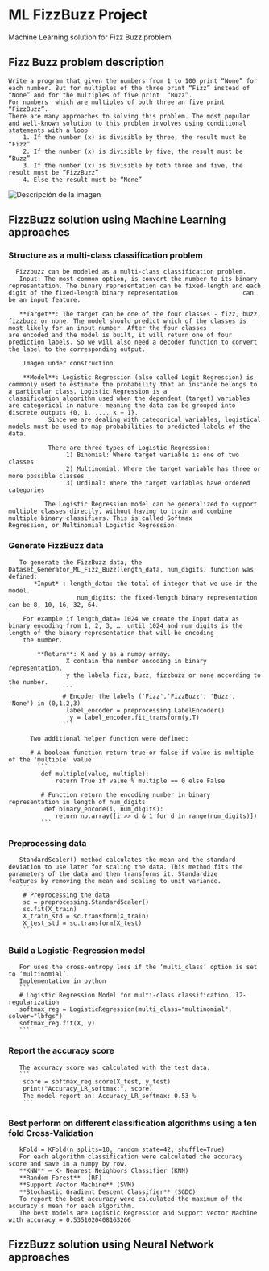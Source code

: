 # ML FizzBuzz Project
Machine Learning solution for Fizz Buzz problem

## Fizz Buzz problem description 
    Write a program that given the numbers from 1 to 100 print “None” for each number. But for multiples of the three print “Fizz” instead of “None” and for the multiples of five print  “Buzz”.
    For numbers  which are multiples of both three an five print “FizzBuzz”.
    There are many approaches to solving this problem. The most popular and well-known solution to this problem involves using conditional statements with a loop 
        1. If the number (x) is divisible by three, the result must be “Fizz”
        2. If the number (x) is divisible by five, the result must be “Buzz”
        3. If the number (x) is divisible by both three and five, the result must be “FizzBuzz” 
        4. Else the result must be “None”

<image src="FizzBuzz.png" alt="Descripción de la imagen">

## FizzBuzz solution using Machine Learning approaches  

### Structure as a multi-class classification problem 
      Fizzbuzz can be modeled as a multi-class classification problem.
       Input: The most common option, is convert the number to its binary representation. The binary representation can be fixed-length and each digit of the fixed-length binary representation                  can be an input feature. 

       **Target**: The target can be one of the four classes - fizz, buzz, fizzbuzz or none. The model should predict which of the classes is most likely for an input number. After the four classes                    are encoded and the model is built, it will return one of four prediction labels. So we will also need a decoder function to convert the label to the corresponding output.

        Imagen under construction

        **Model**: Logistic Regression (also called Logit Regression) is commonly used to estimate the probability that an instance belongs to a particular class. Logistic Regression is a                              classification algorithm used when the dependent (target) variables are categorical in nature- meaning the data can be grouped into discrete outputs {0, 1, ..., k − 1}.
               Since we are dealing with categorical variables, logistical models must be used to map probabilities to predicted labels of the data. 

               There are three types of Logistic Regression:
                    1) Binomial: Where target variable is one of two classes
                    2) Multinomial: Where the target variable has three or more possible classes
                    3) Ordinal: Where the target variables have ordered categories

              The Logistic Regression model can be generalized to support multiple classes directly, without having to train and combine multiple binary classifiers. This is called Softmax                        Regression, or Multinomial Logistic Regression.
              
  ### Generate FizzBuzz data         
       To generate the FizzBuzz data, the Dataset_Generator_ML_Fizz_Buzz(length_data, num_digits) function was defined: 
           *Input* : length_data: the total of integer that we use in the model. 
                       num_digits: the fixed-length binary representation can be 8, 10, 16, 32, 64. 

        For example if length_data= 1024 we create the Input data as binary encoding from 1, 2, 3, …. until 1024 and num_digits is the length of the binary representation that will be encoding
        the number. 

            **Return**: X and y as a numpy array. 
                    X contain the number encoding in binary representation. 
                    y the labels fizz, buzz, fizzbuzz or none according to the number.  
                   ```
                   # Encoder the labels ('Fizz','FizzBuzz', 'Buzz', 'None') in (0,1,2,3)
                    label_encoder = preprocessing.LabelEncoder()
                     y = label_encoder.fit_transform(y.T) 
                   ```  

          Two additional helper function were defined:

          # A boolean function return true or false if value is multiple of the 'multiple' value
            ```
             def multiple(value, multiple):
                 return True if value % multiple == 0 else False 
          
             # Function return the encoding number in binary representation in length of num_digits
              def binary_encode(i, num_digits):
                 return np.array([i >> d & 1 for d in range(num_digits)])
             ```  
  ### Preprocessing data
       StandardScaler() method calculates the mean and the standard deviation to use later for scaling the data. This method fits the parameters of the data and then transforms it. Standardize             features by removing the mean and scaling to unit variance.
       ```
        # Preprocessing the data
        sc = preprocessing.StandardScaler()
        sc.fit(X_train)
        X_train_std = sc.transform(X_train)
        X_test_std = sc.transform(X_test)
        ```
    
  ### Build a Logistic-Regression model 
       For uses the cross-entropy loss if the ‘multi_class’ option is set to ‘multinomial’. 
       Implementation in python
       ```
       # Logistic Regression Model for multi-class classification, l2-regularization
       softmax_reg = LogisticRegression(multi_class="multinomial", solver="lbfgs")
       softmax_reg.fit(X, y)
       ```
    
  ### Report the accuracy score
       The accuracy score was calculated with the test data.
       ```
        score = softmax_reg.score(X_test, y_test)
        print("Accuracy_LR_softmax:", score)
        The model report an: Accuracy_LR_softmax: 0.53 %
        ```
        
  ### Best perform on different classification algorithms using a ten fold Cross-Validation
       
       kFold = KFold(n_splits=10, random_state=42, shuffle=True)
       For each algorithm classification were calculated the accuracy score and save in a numpy by row. 
       **KNN** – K- Nearest Neighbors Classifier (KNN)
       **Random Forest** -(RF)
       **Support Vector Machine** (SVM)
       **Stochastic Gradient Descent Classifier** (SGDC)
       To report the best accuracy were calculated the maximum of the accuracy’s mean for each algorithm.
       The best models are Logistic Regression and Support Vector Machine with accuracy = 0.5351020408163266 
 
## FizzBuzz solution using Neural Network approaches
